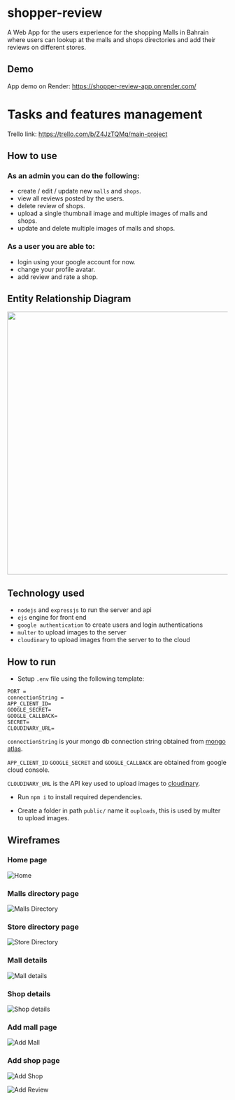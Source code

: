 # shopper-review
A Web App for the users experience for the shopping Malls in Bahrain where users can lookup at the malls and shops directories and add their reviews on different stores.

## Demo

App demo on Render: https://shopper-review-app.onrender.com/

# Tasks and features management

Trello link: https://trello.com/b/Z4JzTQMq/main-project

## How to use
### As an admin you can do the following:
* create / edit / update new `malls` and `shops`.
* view all reviews posted by the users.
* delete review of shops.
* upload a single thumbnail image and multiple images of malls and shops.
* update and delete multiple images of malls and shops.

### As a user you are able to:
* login using your google account for now.
* change your profile avatar.
* add review and rate a shop.

## Entity Relationship Diagram

<img src="https://i.imgur.com/ubSIR4m.png" width="600">

## Technology used

* `nodejs` and `expressjs` to run the server and api
* `ejs` engine for front end
* `google authentication` to create users and login authentications
* `multer` to upload images to the server
* `cloudinary` to upload images from the server to to the cloud

## How to run
* Setup `.env` file using the following template:
```
PORT = 
connectionString = 
APP_CLIENT_ID=
GOOGLE_SECRET=
GOOGLE_CALLBACK=
SECRET=
CLOUDINARY_URL=
```
`connectionString` is your mongo db connection string obtained from [mongo atlas](https://cloud.mongodb.com/).

`APP_CLIENT_ID` `GOOGLE_SECRET` and `GOOGLE_CALLBACK` are obtained from google cloud console.

`CLOUDINARY_URL` is the API key used to upload images to [cloudinary](https://cloudinary.com/).

* Run `npm i` to install required dependencies.
  
* Create a folder in path `public/` name it `ouploads`, this is used by multer to upload images.

## Wireframes

### Home page

![Home](https://github.com/iAliJ/shopper-review/assets/47180374/f23c3878-3952-4060-89f1-02445d3e10e1)

### Malls directory page

![Malls Directory](https://github.com/iAliJ/shopper-review/assets/47180374/9b7d2700-9b0d-4a37-9724-5cfb25536769)

### Store directory page

![Store Directory](https://github.com/iAliJ/shopper-review/assets/47180374/14595aea-83c5-485d-a3ec-2989d03b4072)

### Mall details

![Mall details](https://github.com/iAliJ/shopper-review/assets/47180374/09572f1e-3c84-4571-9dc1-2a4426ff2e51)

### Shop details

![Shop details](https://github.com/iAliJ/shopper-review/assets/47180374/88c9f18b-e9cb-43ee-bb3b-2cc279bb6043)

### Add mall page

![Add Mall](https://github.com/iAliJ/shopper-review/assets/47180374/81d0533e-0e7a-40f3-be56-bc43eed572ed)

### Add shop page

![Add Shop](https://github.com/iAliJ/shopper-review/assets/47180374/2244a1b4-3337-4686-b11a-e602c3b539df)

![Add Review](https://github.com/iAliJ/shopper-review/assets/47180374/771742c1-ad2f-4708-8b3a-86767b935e87)


